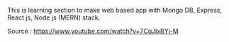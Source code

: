 This is learning section to make web based app with Mongo DB, Express, React js, Node js (MERN) stack.

Source : https://www.youtube.com/watch?v=7CqJlxBYj-M
